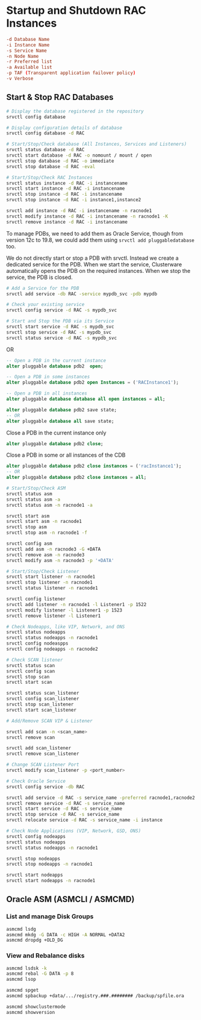 # Startup and Shutdown RAC Instances

```toml
-d Database Name
-i Instance Name
-s Service Name
-n Node Name
-r Preferred list
-a Available list
-p TAF (Transparent application failover policy)
-v Verbose
```

## Start & Stop RAC Databases

```sh
# Display the database registered in the repository
srvctl config database

# Display configuration details of database
srvctl config database -d RAC
```

```sh
# Start/Stop/Check database (All Instances, Services and Listeners)
srvctl status database -d RAC
srvctl start database -d RAC -o nomount / mount / open
srvctl stop database -d RAC -o immediate
srvctl stop database -d RAC -eval
```

```sh
# Start/Stop/Check RAC Instances
srvctl status instance -d RAC -i instancename
srvctl start instance -d RAC -i instancename
srvctl stop instance -d RAC -i instancename
srvctl stop instance -d RAC -i instance1,instance2

srvctl add instance -d RAC -i instancename -n racnode1
srvctl modify instance -d RAC -i instancename -n racnode1 -K
srvctl remove instance -d RAC -i instancename
```

To manage PDBs, we need to add them as Oracle Service, though from version 12c to 19.8, we could add them using `srvctl add pluggabledatabase` too.

We do not directly start or stop a PDB with srvctl. Instead we create a dedicated service for the PDB. When we start the service, Clusterware automatically opens the PDB on the required instances. When we stop the service, the PDB is closed.

```sh
# Add a Service for the PDB
srvctl add service -db RAC -service mypdb_svc -pdb mypdb

# Check your existing service
srvctl config service -d RAC -s mypdb_svc

# Start and Stop the PDB via its Service
srvctl start service -d RAC -s mypdb_svc
srvctl stop service -d RAC -s mypdb_svc
srvctl status service -d RAC -s mypdb_svc
```

OR

```sql
-- Open a PDB in the current instance
alter pluggable database pdb2  open;

-- Open a PDB in some instances
alter pluggable database pdb2 open Instances = ('RACInstance1');

-- Open a PDB in all instances
alter pluggable database database all open instances = all;

alter pluggable database pdb2 save state;
-- OR
alter pluggable database all save state;
```

Close a PDB in the current instance only

```sql
alter pluggable database pdb2 close;
```

Close a PDB in some or all instances of the CDB

```sql
alter pluggable database pdb2 close instances = ('racInstance1');
-- OR
alter pluggable database pdb2 close instances = all;
```

```sh
# Start/Stop/Check ASM
srvctl status asm 
srvctl status asm -a
srvctl status asm -n racnode1 -a

srvctl start asm 
srvctl start asm -n racnode1
srvctl stop asm
srvctl stop asm -n racnode1 -f

srvctl config asm
srvctl add asm -n racnode3 -G +DATA
srvctl remove asm -n racnode3
srvctl modify asm -n racnode3 -p '+DATA'
```

```sh
# Start/Stop/Check Listener
srvctl start listener -n racnode1
srvctl stop listener -n racnode1
srvctl status listener -n racnode1

srvctl config listener
srvctl add listener -n racnode1 -l Listener1 -p 1522
srvctl modify listener -l Listener1 -p 1523
srvctl remove listener -l Listener1
```

```sh
# Check Nodeapps, like VIP, Network, and ONS
srvctl status nodeapps
srvctl status nodeapps -n racnode1 
srvctl config nodeaspps
srvctl config nodeapps -n racnode2
```

```sh
# Check SCAN listener
srvctl status scan
srvctl config scan
srvctl stop scan
srvctl start scan

srvctl status scan_listener
srvctl config scan_listener
srvctl stop scan_listener
srvctl start scan_listener

# Add/Remove SCAN VIP & Listener

srvctl add scan -n <scan_name>
srvctl remove scan

srvctl add scan_listener
srvctl remove scan_listener

# Change SCAN Listener Port
srvctl modify scan_listener -p <port_number>
```

```sh
# Check Oracle Service
srvctl config service -db RAC

srvctl add service -d RAC -s service_name -preferred racnode1,racnode2
srvctl remove service -d RAC -s service_name
srvctl start service -d RAC -s service_name
srvctl stop service -d RAC -s service_name
srvctl relocate service -d RAC -s service_name -i instance
```

```sh
# Check Node Applications (VIP, Network, GSD, ONS)
srvctl config nodeapps
srvctl status nodeapps
srvctl status nodeapps -n racnode1

srvctl stop nodeapps
srvctl stop nodeapps -n racnode1

srvctl start nodeapps
srvctl start nodeapps -n racnode1
```

## Oracle ASM (ASMCLI / ASMCMD)

### List and manage Disk Groups

```sh
asmcmd lsdg
asmcmd mkdg -G DATA -c HIGH -A NORMAL +DATA2
asmcmd dropdg +OLD_DG
```

### View and Rebalance disks

```sh
asmcmd lsdsk -k
asmcmd rebal -G DATA -p 8
asmcmd lsop
```

```sh
asmcmd spget
asmcmd spbackup +data/.../registry.###.######## /backup/spfile.ora
```

```sh
asmcmd showclustermode
asmcmd showversion
```

<!-- https://valehagayev.wordpress.com/2016/04/16/useful-oracle-rac-commands/ -->